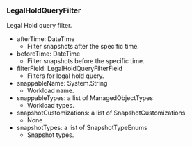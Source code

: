 ### LegalHoldQueryFilter
Legal Hold query filter.

- afterTime: DateTime
  - Filter snapshots after the specific time.
- beforeTime: DateTime
  - Filter snapshots before the specific time.
- filterField: LegalHoldQueryFilterField
  - Filters for legal hold query.
- snappableName: System.String
  - Workload name.
- snappableTypes: a list of ManagedObjectTypes
  - Workload types.
- snapshotCustomizations: a list of SnapshotCustomizations
  - None
- snapshotTypes: a list of SnapshotTypeEnums
  - Snapshot types.
